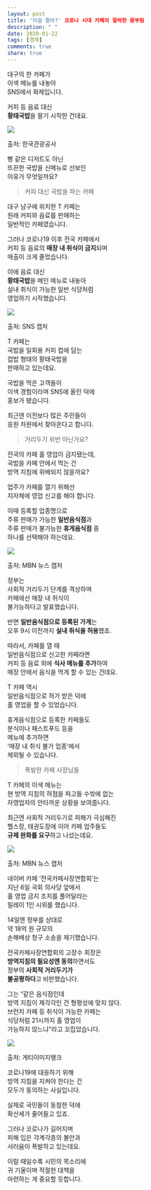 ```yaml
---
layout: post
title: '이걸 팔아?' 코로나 시대 카페의 절박한 몸부림
description: " "
date: 2020-01-22
tags: [경제]
comments: true
share: true
---
```



대구의 한 카페가  
이색 메뉴를 내놓아  
SNS에서 화제입니다.  
  
커피 등 음료 대신  
**황태국밥**을 팔기 시작한 건데요.

[![](https://post-phinf.pstatic.net/MjAyMTAxMTVfMjQ4/MDAxNjEwNjY5MjE0ODc0.wDPduPeo9oCqN7Bb26MAwOiXP7OV87acWLY_-6g3xagg.bni30J7CipD1D7rFpWuyBkb-lLSkwaTq3r3jjEfW0X8g.PNG/1._%ED%95%9C%EA%B5%AD%EA%B4%80%EA%B4%91%EA%B3%B5%EC%82%AC.png?type=w1200)](https://post.naver.com/viewer/postView.nhn?volumeNo=30484558&memberNo=27875303#)

출처: 한국관광공사

빵 같은 디저트도 아닌  
뜨끈한 국밥을 신메뉴로 선보인  
이유가 무엇일까요?

> 커피 대신 국밥을 파는 카페

대구 남구에 위치한 T 카페는  
원래 커피와 음료를 판매하는  
일반적인 카페였습니다.  
  
그러나 코로나19 이후 전국 카페에서  
커피 등 음료의  **매장 내 취식이 금지**되며  
매출이 크게 줄었습니다.  
  
이에 음료 대신  
**황태국밥**을 메인 메뉴로 내놓아  
실내 취식이 가능한 일반 식당처럼  
영업하기 시작했습니다.

[![](https://post-phinf.pstatic.net/MjAyMTAxMTVfMTU0/MDAxNjEwNjY5MjUxMDM1.olbfgaR4qC_zISsSkQuWfDc5Ga1__LfTVpehBgnoTGQg.rH8bbP1b9hH6BErFmKTFz1kU6iAEZfH2JmtU_3a1etUg.PNG/2._SNS_%EC%BA%A1%EC%B2%98.png?type=w1200)](https://post.naver.com/viewer/postView.nhn?volumeNo=30484558&memberNo=27875303#)

출처: SNS 캡처

T 카페는  
국밥을 일회용 커피 컵에 담는  
컵밥 형태의 황태국밥을  
판매하고 있는데요.  
  
국밥을 먹은 고객들이  
이색 경험이라며 SNS에 올린 덕에  
홍보가 됐습니다.  
  
최근엔 이전보다 많은 주민들이  
응원 차원에서 찾아온다고 합니다.

> 거리두기 위반 아닌가요?

전국의 카페 홀 영업이 금지됐는데,  
국밥을 카페 안에서 먹는 건  
방역 지침에 위배되지 않을까요?  
  
업주가 카페를 열기 위해선  
지자체에 영업 신고를 해야 합니다.  
  
이때 등록할 업종명으로  
주류 판매가 가능한  **일반음식점**과  
주류 판매가 불가능한  **휴게음식점**  중  
하나를 선택해야 하는데요.

[![](https://post-phinf.pstatic.net/MjAyMTAxMTVfNDgg/MDAxNjEwNjY5Mjc2NDI1.QTBjOfrNvbBKisi5RfKVYcGsDwbrZBaV9T8V_z-62FMg.4CNsniGq5ag96QOjCZ4eGdQJ6K2riENzwomtHFTsPJMg.PNG/3._MBN.png?type=w1200)](https://post.naver.com/viewer/postView.nhn?volumeNo=30484558&memberNo=27875303#)

출처: MBN 뉴스 캡처

정부는  
사회적 거리두기 단계를 격상하며  
카페에선 매장 내 취식이  
불가능하다고 발표했습니다.  
  
반면  **일반음식점으로 등록된 가게**는  
오후 9시 이전까지  **실내 취식을 허용**했죠.  
  
따라서, 카페를 열 때  
일반음식점으로 신고한 카페라면  
커피 등 음료 외에  **식사 메뉴를 추가**하여  
매장 안에서 음식을 먹게 할 수 있는 건데요.  
  
T 카페 역시  
일반음식점으로 허가 받은 덕에  
홀 영업을 할 수 있었습니다.  
  
휴게음식점으로 등록한 카페들도  
분식이나 패스트푸드 등을  
메뉴에 추가하면  
‘매장 내 취식 불가 업종’에서  
제외될 수 있습니다.

> 폭발한 카페 사장님들

T 카페의 이색 메뉴는  
현 방역 지침의 허점을 파고들 수밖에 없는  
자영업자의 안타까운 상황을 보여줍니다.  
  
최근엔 사회적 거리두기로 피해가 극심해진  
헬스장, 태권도장에 이어 카페 업주들도  
**규제 완화를 요구**하고 나섰는데요.

[![](https://post-phinf.pstatic.net/MjAyMTAxMTVfMjI0/MDAxNjEwNjY5MzAzODMz.jtDfOfGiBRKkJEMVBE_ZMjpRdY2vTQeppenOPnErkiwg.of5ivKvvnfXIW1JAcP65Fvt1rCHEWlNGKEmn5Lkbduwg.PNG/4._MBN.png?type=w1200)](https://post.naver.com/viewer/postView.nhn?volumeNo=30484558&memberNo=27875303#)

출처: MBN 뉴스 캡처

네이버 카페 ‘전국카페사장연합회’는  
지난 6일 국회 의사당 앞에서  
홀 영업 금지 조치를 풀어달라는  
릴레이 1인 시위를 했습니다.  
  
14일엔 정부를 상대로  
약 18억 원 규모의  
손해배상 청구 소송을 제기했습니다.  
  
전국카페사장연합회의 고장수 회장은  
**방역지침의 필요성엔 동의**하면서도  
정부의  **사회적 거리두기가**  
**불공평하다**고 비판했습니다.  
  
그는 “같은 음식점인데  
방역 지침이 제각각인 건 형평성에 맞지 않다.  
브런치 카페 등 취식이 가능한 카페는  
식당처럼 21시까지 홀 영업이  
가능하지 않느냐”라고 꼬집었습니다.

[![](https://post-phinf.pstatic.net/MjAyMTAxMTVfMjkw/MDAxNjEwNjY5MzIxNzIy.6R4wFJ28eoY87zdfRE5nbzNUTMCT_Qv9HNXm5C877_0g.XlyL9V8fjbQiYqhSK0f3vI_wZeEEcbATQIxQVDiSH98g.PNG/5._%EA%B2%8C%ED%8B%B0.png?type=w1200)](https://post.naver.com/viewer/postView.nhn?volumeNo=30484558&memberNo=27875303#)

출처: 게티이미지뱅크

코로나19에 대응하기 위해  
방역 지침을 지켜야 한다는 건  
모두가 동의하는 사실입니다.  
  
실제로 국민들이 동참한 덕에  
확산세가 줄어들고 있죠.  
  
그러나 코로나가 길어지며  
피해 입은 각계각층의 불만과  
서러움이 폭발하고 있는데요.  
  
이럴 때일수록 시민의 목소리에  
귀 기울이며 적절한 대책을  
마련하는 게 중요할 듯합니다.